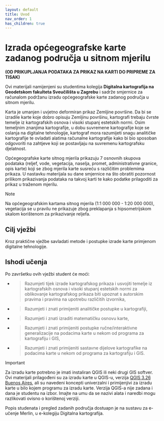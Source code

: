 ```yaml
---
layout: default
title: Uvod
nav_order: 1
has_children: true
---
```

# Izrada općegeografske karte zadanog područja u sitnom mjerilu
**(OD PRIKUPLJANJA PODATAKA ZA PRIKAZ NA KARTI DO PRIPREME ZA TISAK)**

Ovi materijali namijenjeni su studentima kolegija **Digitalna kartografija na Geodetskom fakulteta Sveučilišta u Zagrebu** i sadrže smjernice za računalom podržanu izradu općegeografske karte zadanog područja u sitnom mjerilu.

Karta je umanjen i uvjetno deformiran prikaz Zemljine površine. Da bi se izradile karte koje dobro opisuju Zemljinu površinu, kartografi trebaju čvrste temelje iz kartografskih osnova i visoki stupanj estetskih normi. Osim temeljnim znanjima kartografije, u dobu suvremene kartografije koje se oslanja na digitalne tehnologije, kartograf mora razumijeti snagu analitičke kartografije te ovladati alatima računalne kartografije kako bi bio sposoban odgovoriti na zahtjeve koji se postavljaju na suvremenu kartografsku djelatnost.

Općegeografske karte sitnog mjerila prikazuju 7 osnovnih skupova podataka (reljef, vode, vegetacija, naselja, promet, administrativne granice, opis karte) koji se zbog mjerila karte susreću s različitim problemima prikaza. U nastavku materijala su dane smjernice na što obratiti pozornost prilikom prikazivanja podataka na takvoj karti te kako podatke prilagoditi za prikaz u traženom mjerilu.

> [!NOTE]
> Na općegeografskim kartama sitnog mjerila (1:1 000 000 - 1:20 000 000), vegetacija se u pravilu ne prikazuje zbog preklapanja s hipsometrijskom skalom korištenom za prikazivanje reljefa.

## Cilj vježbi
Kroz praktične vježbe savladati metode i postupke izrade karte primjenom digitalne tehnologije.

## Ishodi učenja
Po završetku ovih vježbi student će moći:
- > Razumjeti tijek izrade kartografskog prikaza i usvojiti temelje iz kartografskih osnova i visoki stupanj estetskih normi za oblikovanje kartografskog prikaza biti upoznat s autorskim pravima i pravima na upotrebu različitih izvornika,
- > Razumjeti i znati primijeniti analitičke postupke u kartografiji,
- > Razumjeti i znati izraditi matematičku osnovu karte,
- > Razumjeti i znati primijeniti postupke ručne/interaktivne generalizacije na podacima karte u nekom od programa za kartografiju i GIS,
- > Razumjeti i znati primijeniti sastavne dijelove kartografike na podacima karte u nekom od programa za kartografiju i GIS.


> [!IMPORTANT]
> Za izradu karte potrebno je imati instaliran QGIS ili neki drugi GIS softver. Ovi materijali prilagođeni su za izradu karte u QGIS-u, verzija [QGIS 3.26 Buenos Aires](https://blog.qgis.org/2022/06/24/qgis-3-26-buenos-aires-is-released/), ali su navedeni koncepti univerzalni i primijenjivi za izradu karte u bilo kojem programu za izradu karte. Verzija QGIS-a nije zadana i dana je studentu na izbor. Imajte na umu da se nazivi alata i naredbi mogu razlikovati ovisno o korištenoj verziji.


Popis studenata i pregled zadanih područja dostuapn je na sustavu za e-učenje Merlin, u e-kolegiju Digitalna kartografija.   
